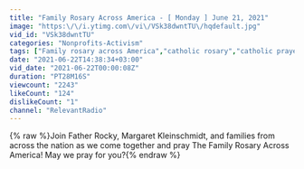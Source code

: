 ```yaml
---
title: "Family Rosary Across America - [ Monday ] June 21, 2021"
image: "https:\/\/i.ytimg.com\/vi\/VSk38dwntTU\/hqdefault.jpg"
vid_id: "VSk38dwntTU"
categories: "Nonprofits-Activism"
tags: ["Family rosary across America","catholic rosary","catholic prayers"]
date: "2021-06-22T14:38:34+03:00"
vid_date: "2021-06-22T00:00:08Z"
duration: "PT28M16S"
viewcount: "2243"
likeCount: "124"
dislikeCount: "1"
channel: "RelevantRadio"
---
```

{% raw %}Join Father Rocky, Margaret Kleinschmidt, and families from across the nation as we come together and pray The Family Rosary Across America! May we pray for you?{% endraw %}
